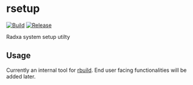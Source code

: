 # rsetup

[![Build](https://github.com/radxa-pkg/rsetup/actions/workflows/build.yml/badge.svg)](https://github.com/radxa-pkg/rsetup/actions/workflows/build.yml) [![Release](https://github.com/radxa-pkg/rsetup/actions/workflows/release.yml/badge.svg)](https://github.com/radxa-pkg/rsetup/actions/workflows/release.yml)

Radxa system setup utilty

## Usage

Currently an internal tool for [rbuild](https://github.com/radxa-pkg/rbuild). End user facing functionalities will be added later.